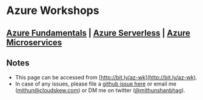 # Azure Workshops

## [Azure Fundamentals](https://github.com/mithunshanbhag/azure-workshop/projects/4) | [Azure Serverless](https://github.com/mithunshanbhag/azure-workshop/projects/17) | [Azure Microservices](https://github.com/mithunshanbhag/azure-workshop/projects/16)

## Notes

* This page can be accessed from [http://bit.ly/az-wk](http://bit.ly/az-wk).
* In case of any issues, please file a [github issue here](https://github.com/mithunshanbhag/azure-workshop/issues) or email me (mithun@cloudskew.com) or DM me on twitter ([@mithunshanbhag](https://twitter.com/MithunShanbhag)).
